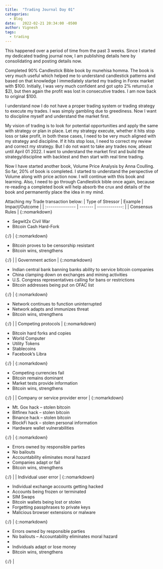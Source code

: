 ```yaml
---
title:  "Trading Journal Day 01"
categories:
  - Blog
date:   2022-02-21 20:34:00 -0500
author: Vignesh
tags: 
  - trading
---
```


This happened over a period of time from the past 3 weeks. Since I started my dedicated trading journal now, I am publishing details here by consolidating and posting details now.

Completed 90% Candlestick Bible book by munehisa homma. The book is very much useful which helped me to understand candlestick patterns and based on that knowledge I immediately started my trading in Forex market with $100. Initially, I was very much confident and got upto 2% returns(i.e $2), but then again the profit was lost in consecutive trades. I am now back to original $100. 

I understand now I do not have a proper trading system or trading strategy to execute my trades. I was simply gambling due to greediness. Now I want to discipline myself and understand the market first. 

My vision of trading is to look for potential opportunities and apply the same with strategy or plan in place. Let my strategy execute, whether it hits stop loss or take profit, in both these cases, I need to be very much aligned with my strategy and discipline. If it hits stop loss, I need to correct my review and correct my strategy. But I do not want to take any trades now, atleast until April 01 2022. I want to understand the market first and build the strategy/discipline with backtest and then start with real time trading.

Now I have started another book, Volume Price Analysis by Anna Coulling. So far, 20% of book is completed. I started to understand the perspective of Volume along with price action now. I will continue with this book and learning. Also, I need to go through Candlestick bible once again, because re-reading a completed book will help absorb the crux and details of the book and permanently place the idea in my mind.

Attaching my Trade transaction below:
| Type of Stressor | Example | Impact/Outcome |
| :--------------- | ------- | -------------: |
| Consensus Rules | {::nomarkdown}<ul><li>Segwit2x Civil War</li><li>Bitcoin Cash Hard-Fork</li></ul>{:/} | {::nomarkdown}<ul><li>Bitcoin proves to be censorship resistant</li><li>Bitcoin wins, strengthens</li></ul>{:/} |
| Government action | {::nomarkdown}<ul><li>Indian central bank banning banks ability to service bitcoin companies</li><li>China clamping down on exchanges and mining activities</li><li>U.S. Congress representatives calling for bans or restrictions</li><li>Bitcoin addresses being put on OFAC list</li></ul>{:/} | {::nomarkdown}<ul><li>Network continues to function uninterrupted</li><li>Network adapts and immunizes threat</li><li>Bitcoin wins, strengthens</li></ul>{:/} |
| Competing protocols | {::nomarkdown}<ul><li>Bitcoin hard forks and copies</li><li>World Computer</li><li>Utility Tokens</li><li>Stablecoins</li><li>Facebook’s Libra</li></ul>{:/} | {::nomarkdown}<ul><li>Competing currencies fail</li><li>Bitcoin remains dominant</li><li>Market tests provide information</li><li>Bitcoin wins, strengthens</li></ul>{:/} |
| Company or service provider error | {::nomarkdown}<ul><li>Mt. Gox hack – stolen bitcoin</li><li>Bitfinex hack – stolen bitcoin</li><li>Binance hack – stolen bitcoin</li><li>BlockFi hack – stolen personal information</li><li>Hardware wallet vulnerabilities</li></ul>{:/} | {::nomarkdown}<ul><li>Errors owned by responsible parties</li><li>No bailouts</li><li>Accountability eliminates moral hazard</li><li>Companies adapt or fail</li><li>Bitcoin wins, strengthens</li></ul>{:/} |
| Individual user error | {::nomarkdown}<ul><li>Individual exchange accounts getting hacked</li><li>Accounts being frozen or terminated</li><li>SIM Swaps</li><li>Bitcoin wallets being lost or stolen</li><li>Forgetting passphrases to private keys</li><li>Malicious browser extensions or malware</li></ul>{:/} | {::nomarkdown}<ul><li>Errors owned by responsible parties</li><li>No bailouts – Accountability eliminates moral hazard</li><li></li><li>Individuals adapt or lose money</li><li>Bitcoin wins, strengthens</li></ul>{:/} |

